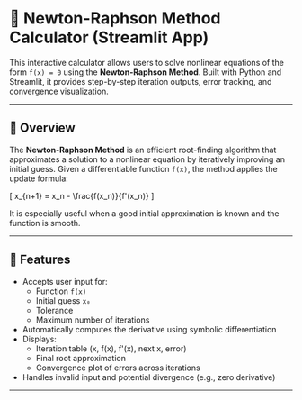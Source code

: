 # 📐 Newton-Raphson Method Calculator (Streamlit App)

This interactive calculator allows users to solve nonlinear equations of the form `f(x) = 0` using the **Newton-Raphson Method**. Built with Python and Streamlit, it provides step-by-step iteration outputs, error tracking, and convergence visualization.

---

## 📘 Overview

The **Newton-Raphson Method** is an efficient root-finding algorithm that approximates a solution to a nonlinear equation by iteratively improving an initial guess. Given a differentiable function `f(x)`, the method applies the update formula:

\[
x_{n+1} = x_n - \frac{f(x_n)}{f'(x_n)}
\]

It is especially useful when a good initial approximation is known and the function is smooth.

---

## 🧮 Features

- Accepts user input for:
  - Function `f(x)`
  - Initial guess `x₀`
  - Tolerance
  - Maximum number of iterations
- Automatically computes the derivative using symbolic differentiation
- Displays:
  - Iteration table (x, f(x), f'(x), next x, error)
  - Final root approximation
  - Convergence plot of errors across iterations
- Handles invalid input and potential divergence (e.g., zero derivative)

---
